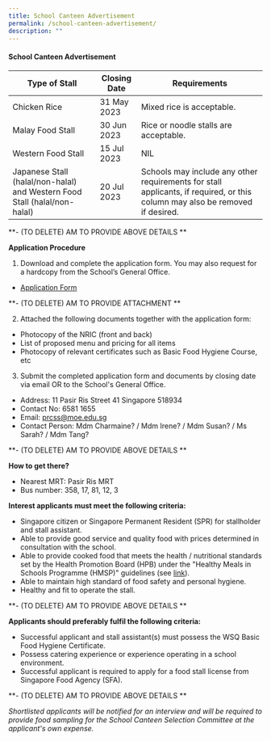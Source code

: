 ```yaml
---
title: School Canteen Advertisement
permalink: /school-canteen-advertisement/
description: ""
---
```

#### School Canteen Advertisement

| Type of Stall | Closing Date | Requirements |
| -------- | -------- | -------- |
| Chicken Rice     | 31 May 2023     | Mixed rice is acceptable.    |
| Malay Food Stall | 30 Jun 2023 | Rice or noodle stalls are acceptable.|
| Western Food Stall | 15 Jul 2023 | NIL|
| Japanese Stall (halal/non-halal) and Western Food Stall (halal/non-halal) | 20 Jul 2023 | Schools may include any other requirements for stall applicants, if required, or this column may also be removed if desired.| 

**- (TO DELETE) AM TO PROVIDE ABOVE DETAILS **


**Application Procedure**

1. Download and complete the application form. You may also request for a hardcopy from the School’s General Office.
* [Application Form](/files/School%20Canteen%20Advertisement/formbf7%20(2018).pdf)

**- (TO DELETE) AM TO PROVIDE ATTACHMENT **

2. Attached the following documents together with the application form:
* Photocopy of the NRIC (front and back)
* List of proposed menu and pricing for all items
* Photocopy of relevant certificates such as Basic Food Hygiene Course, etc

3. Submit the completed application form and documents by closing date via email OR to the School's General Office.

* Address: 11 Pasir Ris Street 41 Singapore 518934
* Contact No: 6581 1655
* Email: [prcss@moe.edu.sg](mailto:prcss@moe.edu.sg)
* Contact Person: Mdm Charmaine? /  Mdm Irene? / Mdm Susan? / Ms Sarah? / Mdm Tang?

**- (TO DELETE) AM TO PROVIDE ABOVE DETAILS **

**How to get there?**
* Nearest MRT: Pasir Ris MRT
* Bus number: 358, 17, 81, 12, 3

**Interest applicants must meet the following criteria:**
* Singapore citizen or Singapore Permanent Resident (SPR) for stallholder and stall assistant.
* Able to provide good service and quality food with prices determined in consultation with the school.
* Able to provide cooked food that meets the health / nutritional standards set by the Health Promotion Board (HPB) under the "Healthy Meals in Schools Programme (HMSP)" guidelines (see [link](https://www.hpb.gov.sg/schools/school-programmes/healthy-meals-in-schools-programme)).
* Able to maintain high standard of food safety and personal hygiene.
* Healthy and fit to operate the stall.

**- (TO DELETE) AM TO PROVIDE ABOVE DETAILS **

**Applicants should preferably fulfil the following criteria:**
* Successful applicant and stall assistant(s) must possess the WSQ Basic Food Hygiene Certificate.
* Possess catering experience or experience operating in a school environment.
* Successful applicant is required to apply for a food stall license from Singapore Food Agency (SFA). 

**- (TO DELETE) AM TO PROVIDE ABOVE DETAILS **

*Shortlisted applicants will be notified for an interview and will be required to provide food sampling for the School Canteen Selection Committee at the applicant's own expense.*